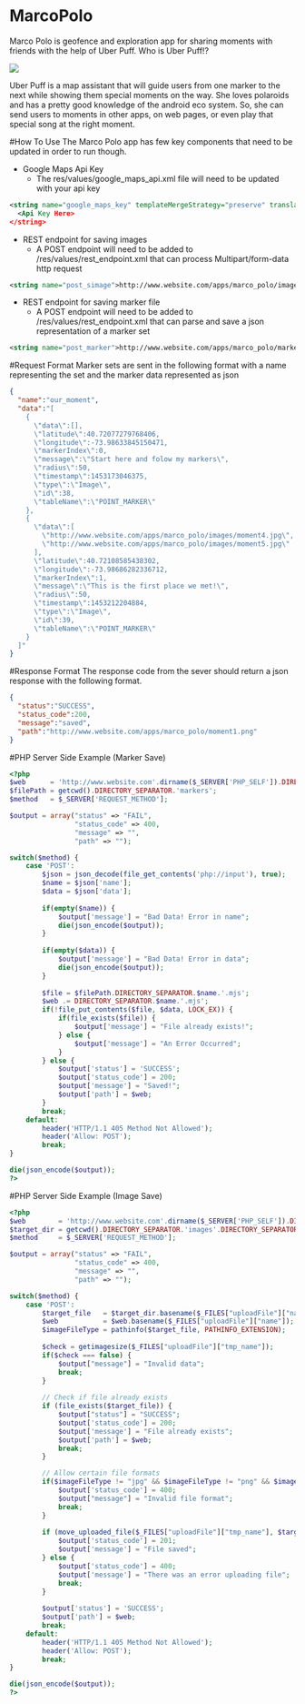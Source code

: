 # MarcoPolo
Marco Polo is geofence and exploration app for sharing moments with friends with the help of Uber Puff. Who is Uber Puff!?

![](http://www.staticvillage.com/apps/marco_polo/uber_puff_banner.png)

Uber Puff is a map assistant that will guide users from one marker to the next while showing them special moments on the way. She loves polaroids and has a pretty good knowledge of the android eco system. So, she can send users to moments in other apps, on web pages, or even play that special song at the right moment.

#How To Use
The Marco Polo app has few key components that need to be updated in order to run though.

* Google Maps Api Key
  * The res/values/google_maps_api.xml file will need to be updated with your api key
```xml
<string name="google_maps_key" templateMergeStrategy="preserve" translatable="false">
  <Api Key Here>
</string>
```
* REST endpoint for saving images
  * A POST endpoint will need to be added to /res/values/rest_endpoint.xml that can process Multipart/form-data http request
```xml
<string name="post_simage">http://www.website.com/apps/marco_polo/image_upload.php</string>
```
* REST endpoint for saving marker file
  * A POST endpoint will need to be added to /res/values/rest_endpoint.xml that can parse and save a json representation of a marker set
```xml
<string name="post_marker">http://www.website.com/apps/marco_polo/marker_upload.php</string>
```

#Request Format
Marker sets are sent in the following format with a name representing the set and the marker data represented as json
```json
{
  "name":"our_moment",
  "data":"[
    {
      \"data\":[],
      \"latitude\":40.72077279768406,
      \"longitude\":-73.98633845150471,
      \"markerIndex\":0,
      \"message\":\"Start here and folow my markers\",
      \"radius\":50,
      \"timestamp\":1453173046375,
      \"type\":\"Image\",
      \"id\":38,
      \"tableName\":\"POINT_MARKER\"
    },
    {
      \"data\":[
        \"http://www.website.com/apps/marco_polo/images/moment4.jpg\",
        \"http://www.website.com/apps/marco_polo/images/moment5.jpg\"
      ],
      \"latitude\":40.72108585438302,
      \"longitude\":-73.98686282336712,
      \"markerIndex\":1,
      \"message\":\"This is the first place we met!\",
      \"radius\":50,
      \"timestamp\":1453212204884,
      \"type\":\"Image\",
      \"id\":39,
      \"tableName\":\"POINT_MARKER\"
    }
  ]"
}
```

#Response Format
The response code from the sever should return a json response with the following format.
```json
{
  "status":"SUCCESS",
  "status_code":200,
  "message":"saved",
  "path":"http://www.website.com/apps/marco_polo/moment1.png"
}
```

#PHP Server Side Example (Marker Save)
```php
<?php
$web      = 'http://www.website.com'.dirname($_SERVER['PHP_SELF']).DIRECTORY_SEPARATOR.'markers';
$filePath = getcwd().DIRECTORY_SEPARATOR.'markers';
$method   = $_SERVER['REQUEST_METHOD'];

$output = array("status" => "FAIL",
                "status_code" => 400,
                "message" => "",
                "path" => "");

switch($method) {
    case 'POST':
        $json = json_decode(file_get_contents('php://input'), true);
        $name = $json['name'];
        $data = $json['data'];
        
        if(empty($name)) {
            $output['message'] = "Bad Data! Error in name";
            die(json_encode($output));
        }
        
        if(empty($data)) {
            $output['message'] = "Bad Data! Error in data";
            die(json_encode($output));
        }
    
        $file = $filePath.DIRECTORY_SEPARATOR.$name.'.mjs';
        $web .= DIRECTORY_SEPARATOR.$name.'.mjs';
        if(!file_put_contents($file, $data, LOCK_EX)) {
            if(file_exists($file)) {
                $output['message'] = "File already exists!";
            } else {
                $output['message'] = "An Error Occurred";
            }
        } else {
            $output['status'] = 'SUCCESS';
            $output['status_code'] = 200;
            $output['message'] = "Saved!";
            $output['path'] = $web;
        }
        break;
    default:
        header('HTTP/1.1 405 Method Not Allowed');
        header('Allow: POST');
        break;
}

die(json_encode($output));
?>
```

#PHP Server Side Example (Image Save)
```php
<?php
$web        = 'http://www.website.com'.dirname($_SERVER['PHP_SELF']).DIRECTORY_SEPARATOR.'images'.DIRECTORY_SEPARATOR;
$target_dir = getcwd().DIRECTORY_SEPARATOR.'images'.DIRECTORY_SEPARATOR;
$method     = $_SERVER['REQUEST_METHOD'];

$output = array("status" => "FAIL",
                "status_code" => 400,
                "message" => "",
                "path" => "");

switch($method) {
    case 'POST':
        $target_file   = $target_dir.basename($_FILES["uploadFile"]["name"]);
        $web           = $web.basename($_FILES["uploadFile"]["name"]);
        $imageFileType = pathinfo($target_file, PATHINFO_EXTENSION);
        
        $check = getimagesize($_FILES["uploadFile"]["tmp_name"]);
        if($check === false) {
            $output["message"] = "Invalid data";
            break;
        }
        
        // Check if file already exists
        if (file_exists($target_file)) {
            $output["status"] = "SUCCESS";
            $output['status_code'] = 200;
            $output['message'] = "File already exists";
            $output['path'] = $web;
            break;
        }

        // Allow certain file formats
        if($imageFileType != "jpg" && $imageFileType != "png" && $imageFileType != "jpeg") {
            $output['status_code'] = 400;
            $output["message"] = "Invalid file format";
            break;
        }
        
        if (move_uploaded_file($_FILES["uploadFile"]["tmp_name"], $target_file)) {
            $output['status_code'] = 201;
            $output['message'] = "File saved";
        } else {
            $output['status_code'] = 400;
            $output['message'] = "There was an error uploading file";
            break;
        }
        
        $output['status'] = 'SUCCESS';
        $output['path'] = $web;
        break;
    default:
        header('HTTP/1.1 405 Method Not Allowed');
        header('Allow: POST');
        break;
}

die(json_encode($output));
?>
```
